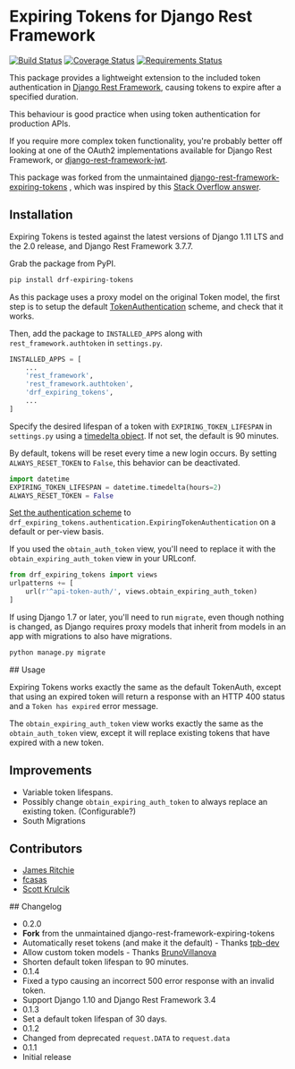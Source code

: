# Expiring Tokens for Django Rest Framework

[![Build Status](https://travis-ci.org/skrulcik/drf-expiring-tokens.svg?branch=master)](https://travis-ci.org/skrulcik/drf-expiring-tokens)
[![Coverage Status](https://coveralls.io/repos/github/skrulcik/drf-expiring-tokens/badge.svg?branch=master)](https://coveralls.io/github/skrulcik/drf-expiring-tokens?branch=master)
[![Requirements Status](https://requires.io/github/skrulcik/drf-expiring-tokens/requirements.svg?branch=master)](https://requires.io/github/skrulcik/drf-expiring-tokens/requirements/?branch=master)

This package provides a lightweight extension to the included token
authentication in [Django Rest
Framework](http://www.django-rest-framework.org/), causing tokens to expire
after a specified duration.

This behaviour is good practice when using token authentication for production
APIs.

If you require more complex token functionality, you're probably better off
looking at one of the OAuth2 implementations available for Django Rest
Framework, or
[django-rest-framework-jwt](http://getblimp.github.io/django-rest-framework-jwt/).

This package was forked from the unmaintained
[django-rest-framework-expiring-tokens](https://github.com/JamesRitchie/django-rest-framework-expiring-tokens)
, which was inspired by this [Stack Overflow
answer](http://stackoverflow.com/a/15380732).

## Installation

Expiring Tokens is tested against the latest versions of Django 1.11 LTS and
the 2.0 release, and Django Rest Framework 3.7.7.

Grab the package from PyPI.

```zsh
pip install drf-expiring-tokens
```

As this package uses a proxy model on the original Token model, the first step
is to setup the default
[TokenAuthentication](http://www.django-rest-framework.org/api-guide/authentication/#tokenauthentication)
scheme, and check that it works.

Then, add the package to `INSTALLED_APPS` along with `rest_framework.authtoken`
in `settings.py`.

```python
INSTALLED_APPS = [
    ...
    'rest_framework',
    'rest_framework.authtoken',
    'drf_expiring_tokens',
    ...
]
```

Specify the desired lifespan of a token with `EXPIRING_TOKEN_LIFESPAN` in
`settings.py` using a [timedelta
object](https://docs.python.org/2/library/datetime.html#timedelta-objects).  If
not set, the default is 90 minutes.

By default, tokens will be reset every time a new login occurs. By setting
`ALWAYS_RESET_TOKEN` to `False`, this behavior can be deactivated.

```python
import datetime
EXPIRING_TOKEN_LIFESPAN = datetime.timedelta(hours=2)
ALWAYS_RESET_TOKEN = False
```

[Set the authentication scheme](http://www.django-rest-framework.org/api-guide/authentication/#setting-the-authentication-scheme) to `drf_expiring_tokens.authentication.ExpiringTokenAuthentication`
on a default or per-view basis.

If you used the `obtain_auth_token` view, you'll need to replace it with the  `obtain_expiring_auth_token` view in your URLconf.

```python
from drf_expiring_tokens import views
urlpatterns += [
    url(r'^api-token-auth/', views.obtain_expiring_auth_token)
]
```

If using Django 1.7 or later, you'll need to run `migrate`, even though nothing
is changed, as Django requires proxy models that inherit from models in an
app with migrations to also have migrations.

```zsh
python manage.py migrate
```

## Usage

Expiring Tokens works exactly the same as the default TokenAuth, except that using an expired token will return a response with an HTTP 400 status and a `Token has expired` error message.

The `obtain_expiring_auth_token` view works exactly the same as the `obtain_auth_token` view, except it will replace existing tokens that have expired with a new token.

## Improvements

 * Variable token lifespans.
 * Possibly change `obtain_expiring_auth_token` to always replace an existing token. (Configurable?)
 * South Migrations

## Contributors

 * [James Ritchie](https://github.com/JamesRitchie)
 * [fcasas](https://github.com/fcasas)
 * [Scott Krulcik](https://github.com/skrulcik)

## Changelog

 * 0.2.0
  * **Fork** from the unmaintained django-rest-framework-expiring-tokens
  * Automatically reset tokens (and make it the default) - Thanks
      [tpb-dev](https://github.com/tpb-dev)
  * Allow custom token models - Thanks
      [BrunoVillanova](https://github.com/BrunoVillanova)
  * Shorten default token lifespan to 90 minutes.
 * 0.1.4
  * Fixed a typo causing an incorrect 500 error response with an invalid token.
  * Support Django 1.10 and Django Rest Framework 3.4
 * 0.1.3
  * Set a default token lifespan of 30 days.
 * 0.1.2
  * Changed from deprecated `request.DATA` to `request.data`
 * 0.1.1
  * Initial release
